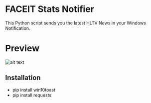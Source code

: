 # FACEIT Stats Notifier

This Python script sends you the latest HLTV News in your Windows Notification.


# Preview


![alt text](https://i.imgur.com/9c8Imir.png)


## Installation

- pip install win10toast
- pip install requests

